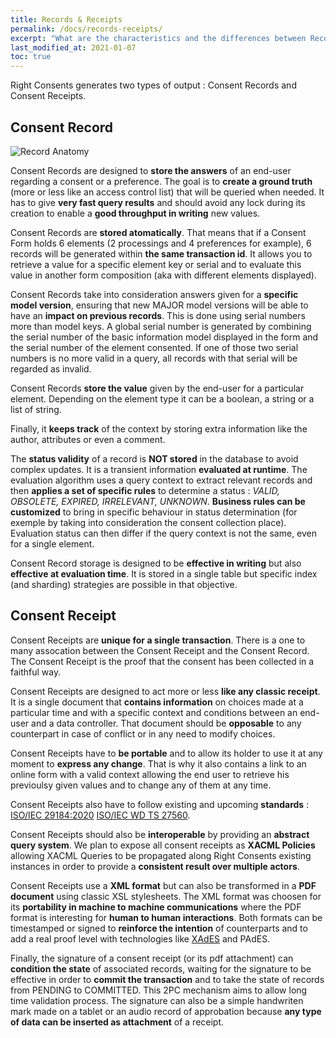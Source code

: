 ```yaml
---
title: Records & Receipts
permalink: /docs/records-receipts/
excerpt: "What are the characteristics and the differences between Records and Receipts"
last_modified_at: 2021-01-07
toc: true
---
```


Right Consents generates two types of output : Consent Records and Consent Receipts.

## Consent Record

![Record Anatomy](/right-consents/assets/images/record-anatomy.png)

Consent Records are designed to **store the answers** of an end-user regarding a consent or a preference. The goal is to **create a ground truth** (more or less like an access control list) that will be queried when needed. It has to give **very fast query results** and should avoid any lock during its creation to enable a **good throughput in writing** new values.

Consent Records are **stored atomatically**. That means that if a Consent Form holds 6 elements (2 processings and 4 preferences for example), 6 records will be generated within **the same transaction id**. It allows you to retrieve a value for a specific element key or serial and to evaluate this value in another form composition (aka with different elements displayed).

Consent Records take into consideration answers given for a **specific model version**, ensuring that new MAJOR model versions will be able to have an **impact on previous records**. This is done using serial numbers more than model keys. A global serial number is generated by combining the serial number of the basic information model displayed in the form and the serial number of the element consented. If one of those two serial numbers is no more valid in a query, all records with that serial will be regarded as invalid.

Consent Records **store the value** given by the end-user for a particular element. Depending on the element type it can be a boolean, a string or a list of string.

Finally, it **keeps track** of the context by storing extra information like the author, attributes or even a comment.

The **status validity** of a record is **NOT stored** in the database to avoid complex updates. It is a transient information **evaluated at runtime**. The evaluation algorithm uses a query context to extract relevant records and then **applies a set of specific rules** to determine a status : *VALID, OBSOLETE, EXPIRED, IRRELEVANT, UNKNOWN*. **Business rules can be customized** to bring in specific behaviour in status determination (for exemple by taking into consideration the consent collection place). Evaluation status can then differ if the query context is not the same, even for a single element.

Consent Record storage is designed to be **effective in writing** but also **effective at evaluation time**. It is stored in a single table but specific index (and sharding) strategies are possible in that objective.

## Consent Receipt

Consent Receipts are **unique for a single transaction**. There is a one to many assocation between the Consent Receipt and the Consent Record. The Consent Receipt is the proof that the consent has been collected in a faithful way.

Consent Receipts are designed to act more or less **like any classic receipt**. It is a single document that **contains information** on choices made at a particular time and with a specific context and conditions between an end-user and a data controller. That document should be **opposable** to any counterpart in case of conflict or in any need to modify choices.

Consent Receipts have to **be portable** and to allow its holder to use it at any moment to **express any change**. That is why it also contains a link to an online form with a valid context allowing the end user to retrieve his previoulsy given values and to change any of them at any time.

Consent Receipts also have to follow existing and upcoming **standards** : [ISO/IEC 29184:2020](https://www.iso.org/standard/70331.html) [ISO/IEC WD TS 27560](https://www.iso.org/standard/80392.html). 

Consent Receipts should also be **interoperable** by providing an **abstract query system**. We plan to expose all consent receipts as **XACML Policies** allowing XACML Queries to be propagated along Right Consents existing instances in order to provide a **consistent result over multiple actors**.

Consent Receipts use a **XML format** but can also be transformed in a **PDF document** using classic XSL stylesheets. The XML format was choosen for its **portability in machine to machine communications** where the PDF format is interesting for **human to human interactions**. Both formats can be timestamped or signed to **reinforce the intention** of counterparts and to add a real proof level with technologies like [XAdES](https://www.w3.org/TR/XAdES/) and PAdES. 

Finally, the signature of a consent receipt (or its pdf attachment) can **condition the state** of associated records, waiting for the signature to be effective in order to **commit the transaction** and to take the state of records from PENDING to COMMITTED. This 2PC mechanism aims to allow long time validation process. The signature can also be a simple handwriten mark made on a tablet or an audio record of approbation because **any type of data can be inserted as attachment** of a receipt.


